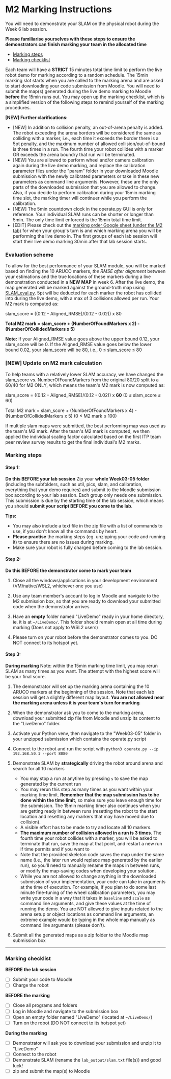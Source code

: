 # M2 Marking Instructions 
You will need to demonstrate your SLAM on the physical robot during the Week 6 lab session.

**Please familiarise yourselves with these steps to ensure the demonstrators can finish marking your team in the allocated time**
- [Marking steps](#marking-steps)
- [Marking checklist](#marking-checklist)


Each team will have a **STRICT** 15 minutes total time limit to perform the live robot demo for marking according to a random schedule. The 15min marking slot starts when you are called to the marking arena and are asked to start downloading your code submission from Moodle. You will need to submit the map(s) generated during the live demo marking to Moodle **before** the 15min runs out. You may open up the marking checklist, which is a simplified version of the following steps to remind yourself of the marking procedures. 

**[NEW] Further clarifications:**
- [NEW] In addition to collision penalty, an out-of-arena penalty is added. The robot exceeding the arena borders will be considered the same as colliding with a marker, i.e., each time it exceeds the border there is a 5pt penalty, and the maximum number of allowed collision/out-of-bound is three times in a run. The fourth time your robot collides with a marker OR exceeds the arena boundry that run will be terminated.
- [NEW] You are allowed to perform wheel and/or camera calibration again during the live demo marking, and replace the calibration parameter files under the "param" folder in your downloaded Moodle submission with the newly calibrated parameters or take in these new parameters as command line arguments. However, these are the only parts of the downloaded submission that you are allowed to change. Also, if you decide to perform calibration during your 15min marking time slot, the marking timer will continuer while you perform the calibration.
- [NEW] The 5min countdown clock in the operate.py GUI is only for reference. Your individual SLAM runs can be shorter or longer than 5min. The only time limit enforced is the 15min total time limit.
- [EDIT] Please check out the [marking order Google sheet (under the M2 tab)](https://docs.google.com/spreadsheets/d/1bRESqtr_Z1orLkh1-J1UBwSlAibOSyoujpCUq9bQbc8/edit?usp=sharing) for when your group's turn is and which marking arena you will be performing the live demo in. The first groups of each lab session will start their live demo marking 30min after that lab session starts.

### Evaluation scheme
To allow for the best performance of your SLAM module, you will be marked based on finding the 10 ARUCO markers, *the RMSE after alignment* between your estimations and the true locations of these markers during a live demonstration conducted in a **NEW MAP** in week 6. After the live demo, the map generated will be marked against the ground-truth map using [SLAM_eval.py](SLAM_eval.py). 5pt will be deducted for each marker the robot has collided into during the live demo, with a max of 3 collisions allowed per run. Your M2 mark is computed as:

slam_score = ((0.12 - Aligned_RMSE)/(0.12 - 0.02)) x 80

**Total M2 mark = slam_score + (NumberOfFoundMarkers x 2) - (NumberOfCollidedMarkers x 5)**

**Note:** If your Aligned_RMSE value goes above the upper bound 0.12, your slam_score will be 0. If the Aligned_RMSE value goes below the lower bound 0.02, your slam_score will be 80, i.e., 0 ≤ slam_score ≤ 80

### [NEW] Update on M2 mark calculation
To help teams with a relatively lower SLAM accuracy, we have changed the slam_score vs. NumberOfFoundMarkers from the original 80/20 split to a 60/40 for M2 ONLY, which means the team's M2 mark is now computed as:

slam_score = ((0.12 - Aligned_RMSE)/(0.12 - 0.02)) x **60** (0 ≤ slam_score ≤ 60)

Total M2 mark = slam_score + (NumberOfFoundMarkers x **4**) - (NumberOfCollidedMarkers x 5) (0 ≤ M2 mark ≤ 100)

If multiple slam maps were submitted, the best performing map was used as the team's M2 mark. After the team's M2 mark is computed, we then applied the individual scaling factor calculated based on the first ITP team peer review survey results to get the final individual's M2 marks.


### Marking steps
#### Step 1:
**Do this BEFORE your lab session**
Zip your **whole Week03-05 folder** (including the subfolders, such as util, pics, slam, and calibration, everything that your demo requires) and submit to the Moodle submission box according to your lab session. Each group only needs one submission. This submission is due by the starting time of the lab session, which means you should **submit your script BEFORE you come to the lab**. 

**Tips:** 
- You may also include a text file in the zip file with a list of commands to use, if you don't know all the commands by heart.
- **Please practise** the marking steps (eg. unzipping your code and running it) to ensure there are no issues during marking.
- Make sure your robot is fully charged before coming to the lab session.


#### Step 2: 
**Do this BEFORE the demonstrator come to mark your team**

1. Close all the windows/applications in your development environment (VM/native/WSL2, whichever one you use)

2. Use any team member's account to log in Moodle and navigate to the M2 submission box, so that you are ready to download your submitted code when the demonstrator arrives

3. Have an **empty** folder named "LiveDemo" ready in your home directory, ie. it is at ```~/LiveDemo/```. This folder should remain open at all time during marking (Does not apply to WSL2 users)

4. Please turn on your robot before the demonstrator comes to you. DO NOT connect to its hotspot yet. 

#### Step 3:
**During marking**
Note: within the 15min marking time limit, you may rerun SLAM as many times as you want. The attempt with the highest score will be your final score. 

1. The demonstrator will set up the marking arena containing the 10 ARUCO markers at the beginning of the session. Note that each lab session will get a slightly different map layout. **You are not allowed near the marking arena unless it is your team's turn for marking**

2. When the demonstrator ask you to come to the marking arena, download your submitted zip file from Moodle and unzip its content to the "LiveDemo" folder.

3. Activate your Python venv, then navigate to the "Week03-05" folder in your unzipped submission which contains the operate.py script

4. Connect to the robot and run the script with ```python3 operate.py --ip 192.168.50.1 --port 8080```

5. Demonstrate SLAM by **strategically** driving the robot around arena and search for all 10 markers
    - You may stop a run at anytime by pressing ```s``` to save the map generated by the current run 
    - You may rerun this step as many times as you want within your marking time limit. **Remember that the map submission has to be done within the time limit**, so make sure you leave enough time for the submission. The 15min marking timer also continues when you are getting ready in between runs (resetting the robot to the start location and resetting any markers that may have moved due to collision).
    - A visible effort has to be made to try and locate all 10 markers.
    - **The maximum number of collision allowed in a run is 3 times**. The fourth time your robot collides with a marker, you will be asked to terminate that run, save the map at that point, and restart a new run if time permits and if you want to
    - Note that the provided skeleton code saves the map under the same name (i.e., the later run would replace map generated by the earlier run), so you'll need to manually rename the maps in between runs, or modify the map-saving codes when developing your solution.
    - While you are not allowed to change anything in the downloaded submission of your implementation, your code can take in arguments at the time of execution. For example, if you plan to do some last minute fine-tuning of the wheel calibration parameters, you may write your code in a way that it takes in ```baseline``` and ```scale``` as command line arguments, and give these values at the time of running the demo. You are NOT allowed to give inputs related to the arena setup or object locations as command line arguments, an extreme example would be typing in the whole map manually as command line arguments (please don't). 

6. Submit all the generated maps as a zip folder to the Moodle map submission box

---

### Marking checklist
**BEFORE the lab session**
- [ ] Submit your code to Moodle
- [ ] Charge the robot

**BEFORE the marking**
- [ ] Close all programs and folders
- [ ] Log in Moodle and navigate to the submission box
- [ ] Open an empty folder named "LiveDemo" (located at ```~/LiveDemo/```)
- [ ] Turn on the robot (DO NOT connect to its hotspot yet)

**During the marking**
- [ ] Demonstrator will ask you to download your submission and unzip it to "LiveDemo"
- [ ] Connect to the robot
- [ ] Demonstrate SLAM (rename the ```lab_output/slam.txt``` file(s)) and good luck!
- [ ] zip and submit the map(s) to Moodle
